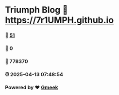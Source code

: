 # Triumph Blog :link: https://7r1UMPH.github.io 
### :page_facing_up: [51](https://7r1UMPH.github.io/tag.html) 
### :speech_balloon: 0 
### :hibiscus: 778370 
### :alarm_clock: 2025-04-13 07:48:54 
### Powered by :heart: [Gmeek](https://github.com/Meekdai/Gmeek)
